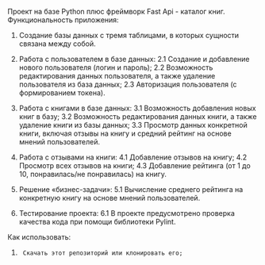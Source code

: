 Проект на базе Python плюс фреймворк Fast Api - каталог книг.
Функциональность приложения:
1.	Создание базы данных с тремя таблицами, в которых сущности связана между собой.
 

2.	Работа с пользователем в базе данных:
2.1	Создание и добавление нового пользователя (логин и пароль);
2.2	Возможность редактирования данных пользователя, а также удаление пользователя из база данных;
2.3	Авторизация пользователя (с формированием токена).
3.	Работа с книгами в базе данных:
3.1	Возможность добавления новых книг в базу;
3.2	Возможность редактирования данных книги, а также удаление книги из базы данных;
3.3	Просмотр данных конкретной книги, включая отзывы на книгу и средний рейтинг на основе мнений пользователей.
4.	Работа с отзывами на книги:
4.1 Добавление отзывов на книгу;
4.2 Просмотр всех отзывов на книги;
4.3 Добавление рейтинга (от 1 до 10, понравилась/не понравилась) на книгу.

5.	Решение «бизнес-задачи»:
5.1 Вычисление среднего рейтинга на конкретную книгу на основе мнений пользователей.

6.	Тестирование проекта:
6.1 В проекте предусмотрено проверка качества кода при помощи библиотеки Pylint.

Как использовать:
1.		Скачать этот репозиторий или клонировать его;




